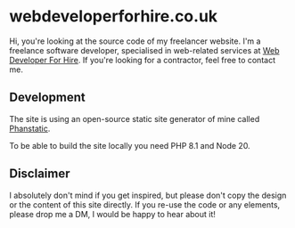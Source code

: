# webdeveloperforhire.co.uk

Hi, you're looking at the source code of my freelancer website. I'm a freelance software developer, specialised in
web-related services at [Web Developer For Hire](https://webdeveloperforhire.co.uk/). If you're looking for a
contractor, feel free to contact me.

## Development

The site is using an open-source static site generator of mine called
[Phanstatic](https://github.com/terdelyi/phanstatic/).

To be able to build the site locally you need PHP 8.1 and Node 20.

## Disclaimer

I absolutely don't mind if you get inspired, but please don't copy the design or the content of this site directly.
If you re-use the code or any elements, please drop me a DM, I would be happy to hear about it!